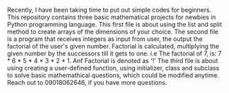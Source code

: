 Recently, I have been taking time to put out simple codes for beginners. 
This repository contains three basic mathematical projects for newbies in Python programming language.
This first file is about using the list and split method to create arrays of the dimensions of your choice.
The second file is a program that receives integers as input from user, the output the factorial of the user's given number. Factorial is calculated, multiplying the given number by the successors till it gets to one. i.e The factorial of 7, is: 7 * 6 * 5 * 4 * 3 * 2 * 1. Anf Factorial is denoted as '!'
The third file is about using creating a user-defined function, using initializer, class and subclass to solve basic mathemathical questions, which could be modified anytime.
Reach out to 09018062646, if you have more questions.
